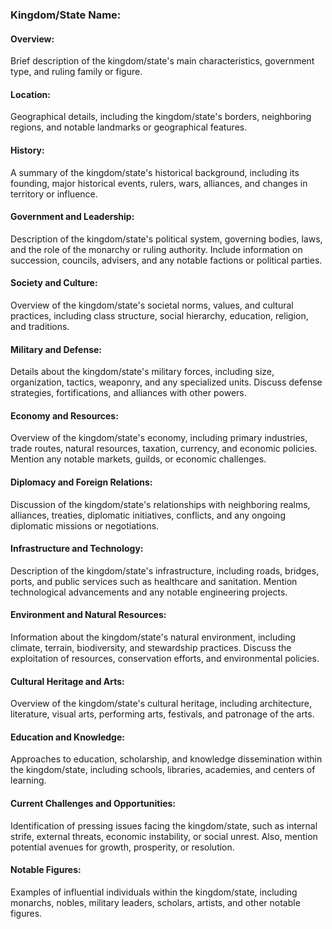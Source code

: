 ### Kingdom/State Name:

#### Overview:

Brief description of the kingdom/state's main characteristics, government type, and ruling family or figure.

#### Location:

Geographical details, including the kingdom/state's borders, neighboring regions, and notable landmarks or geographical features.

#### History:

A summary of the kingdom/state's historical background, including its founding, major historical events, rulers, wars, alliances, and changes in territory or influence.

#### Government and Leadership:

Description of the kingdom/state's political system, governing bodies, laws, and the role of the monarchy or ruling authority. Include information on succession, councils, advisers, and any notable factions or political parties.

#### Society and Culture:

Overview of the kingdom/state's societal norms, values, and cultural practices, including class structure, social hierarchy, education, religion, and traditions.

#### Military and Defense:

Details about the kingdom/state's military forces, including size, organization, tactics, weaponry, and any specialized units. Discuss defense strategies, fortifications, and alliances with other powers.

#### Economy and Resources:

Overview of the kingdom/state's economy, including primary industries, trade routes, natural resources, taxation, currency, and economic policies. Mention any notable markets, guilds, or economic challenges.

#### Diplomacy and Foreign Relations:

Discussion of the kingdom/state's relationships with neighboring realms, alliances, treaties, diplomatic initiatives, conflicts, and any ongoing diplomatic missions or negotiations.

#### Infrastructure and Technology:

Description of the kingdom/state's infrastructure, including roads, bridges, ports, and public services such as healthcare and sanitation. Mention technological advancements and any notable engineering projects.

#### Environment and Natural Resources:

Information about the kingdom/state's natural environment, including climate, terrain, biodiversity, and stewardship practices. Discuss the exploitation of resources, conservation efforts, and environmental policies.

#### Cultural Heritage and Arts:

Overview of the kingdom/state's cultural heritage, including architecture, literature, visual arts, performing arts, festivals, and patronage of the arts.

#### Education and Knowledge:

Approaches to education, scholarship, and knowledge dissemination within the kingdom/state, including schools, libraries, academies, and centers of learning.

#### Current Challenges and Opportunities:

Identification of pressing issues facing the kingdom/state, such as internal strife, external threats, economic instability, or social unrest. Also, mention potential avenues for growth, prosperity, or resolution.

#### Notable Figures:

Examples of influential individuals within the kingdom/state, including monarchs, nobles, military leaders, scholars, artists, and other notable figures.